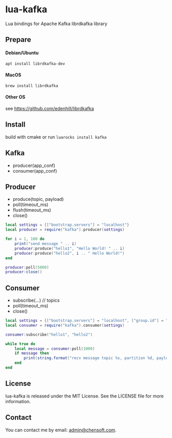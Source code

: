 # lua-kafka

Lua bindings for Apache Kafka librdkafka library

## Prepare

#### Debian/Ubuntu

```shell
apt install librdkafka-dev
```

#### MacOS

```shell
brew install librdkafka
```

#### Other OS

see https://github.com/edenhill/librdkafka

## Install

build with cmake or run `luarocks install kafka`

## Kafka

* producer(app_conf)
* consumer(app_conf)

## Producer

* produce(topic, payload)
* poll(timeout_ms)
* flush(timeout_ms)
* close()

```lua
local settings = {["bootstrap.servers"] = "localhost"}
local producer = require("kafka").producer(settings)

for i = 1, 100 do
    print("send message " .. i)
    producer:produce("hello1", "Hello World! " .. i)
    producer:produce("hello2", i .. " Hello World!")
end

producer:poll(5000)
producer:close()
```

## Consumer

* subscribe(...)  // topics
* poll(timeout_ms)
* close()

```lua
local settings = {["bootstrap.servers"] = "localhost", ["group.id"] = "1", ["auto.offset.reset"] = "earliest"}
local consumer = require("kafka").consumer(settings)

consumer:subscribe("hello1", "hello2")

while true do
    local message = consumer:poll(1000)
    if message then
        print(string.format("recv message topic %s, partition %d, payload %s, key %s, offset %d", message.topic, message.partition, message.payload, message.key, message.offset))
    end
end
```

## License

lua-kafka is released under the MIT License. See the LICENSE file for more information.

## Contact

You can contact me by email: admin@chensoft.com.
